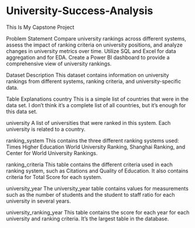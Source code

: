 # University-Success-Analysis
This Is My Capstone Project

Problem Statement
Compare university rankings across different systems, assess the impact of ranking criteria on university positions, and analyze changes in university metrics over time. Utilize SQL and Excel for data aggregation and for EDA. Create a Power BI dashboard to provide a comprehensive view of university rankings.

Dataset Description
This dataset contains information on university rankings from different systems, ranking criteria, and university-specific data.

Table Explanations
country
This is a simple list of countries that were in the data set. I don’t think it’s a complete list of all countries, but it’s enough for this data set.

university
A list of universities that were ranked in this system. Each university is related to a country.

ranking_system
This contains the three different ranking systems used: Times Higher Education World University Ranking, Shanghai Ranking, and Center for World University Rankings.

ranking_criteria
This table contains the different criteria used in each ranking system, such as Citations and Quality of Education. It also contains criteria for Total Score for each system.

university_year
The university_year table contains values for measurements such as the number of students and the student to staff ratio for each university in several years.

university_ranking_year
This table contains the score for each year for each university and ranking criteria. It’s the largest table in the database.

